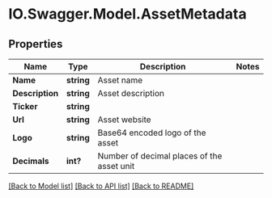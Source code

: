 # IO.Swagger.Model.AssetMetadata
## Properties

Name | Type | Description | Notes
------------ | ------------- | ------------- | -------------
**Name** | **string** | Asset name | 
**Description** | **string** | Asset description | 
**Ticker** | **string** |  | 
**Url** | **string** | Asset website | 
**Logo** | **string** | Base64 encoded logo of the asset | 
**Decimals** | **int?** | Number of decimal places of the asset unit | 

[[Back to Model list]](../README.md#documentation-for-models) [[Back to API list]](../README.md#documentation-for-api-endpoints) [[Back to README]](../README.md)

